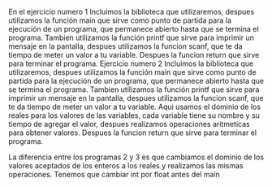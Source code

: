 En el ejercicio numero 1 
Incluimos la biblioteca que utilizaremos, despues utilizamos la función main que sirve como punto de partida para la ejecución de un programa, que permanece abierto hasta que se termina el programa. Tambien utilizamos la función printf que sirve para imprimir un mensaje en la pantalla, despues utilizamos la funcion scanf, que te da tiempo de meter un valor a tu variable. Despues la funcion return que sirve para terminar el programa.
Ejercicio numero 2
Incluimos la biblioteca que utilizaremos, despues utilizamos la función main que sirve como punto de partida para la ejecución de un programa, que permanece abierto hasta que se termina el programa. Tambien utilizamos la función printf que sirve para imprimir un mensaje en la pantalla, despues utilizamos la funcion scanf, que te da tiempo de meter un valor a tu variable. Aqui usamos el dominio de los reales para los valores de las variables, cada variable tiene su nombre y su tiempo de agregar el valor, despues realizamos operaciones aritmeticas para obtener valores.
Despues la funcion return que sirve para terminar el programa.

La diferencia entre los programas 2 y 3 es que cambiamos el dominio de los valores aceptados de los enteros a los reales y realizamos las mismas operaciones. Tenemos que cambiar int por float antes del main
